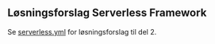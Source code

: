 ## Løsningsforslag Serverless Framework

Se [serverless.yml](serverless.yml) for løsningsforslag til del 2.
